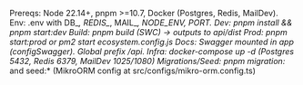 Prereqs: Node 22.14+, pnpm >=10.7, Docker (Postgres, Redis, MailDev).
Env: .env with DB_*, REDIS_*, MAIL_*, NODE_ENV, PORT.
Dev: pnpm install && pnpm start:dev
Build: pnpm build (SWC) → outputs to api/dist
Prod: pnpm start:prod or pm2 start ecosystem.config.js
Docs: Swagger mounted in app (configSwagger). Global prefix /api.
Infra: docker-compose up -d (Postgres 5432, Redis 6379, MailDev 1025/1080)
Migrations/Seed: pnpm migration:* and seed:* (MikroORM config at src/configs/mikro-orm.config.ts)